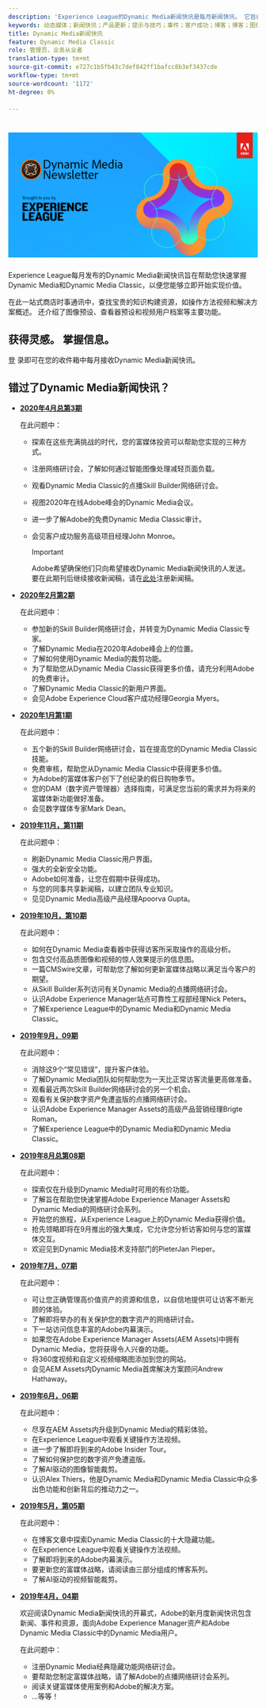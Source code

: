 ```yaml
---
description: 'Experience League的Dynamic Media新闻快讯是每月新闻快讯。 它旨在帮助您快速掌握Dynamic Media和Dynamic Media Classic，以便您能够立即实现价值。 这一一站式商店时事通讯中提供了宝贵的知识建设资源。 它包括视频制作和解决方案概述。 还介绍了图像预设、查看器预设和视频用户档案等主要功能。 '
keywords: 动态媒体；新闻快讯；产品更新；提示与技巧；事件；客户成功；博客；博客；图像；视频；功能；功能
title: Dynamic Media新闻快讯
feature: Dynamic Media Classic
role: 管理员，业务从业者
translation-type: tm+mt
source-git-commit: e727c1b5fb43c7def842ff1bafcc8b3ef3437cde
workflow-type: tm+mt
source-wordcount: '1172'
ht-degree: 0%

---
```



# ![Dynamic Media Newsletter徽标](/help/assets/dynamic-media-newsletter-logo.png)

Experience League每月发布的Dynamic Media新闻快讯旨在帮助您快速掌握Dynamic Media和Dynamic Media Classic，以便您能够立即开始实现价值。

在此一站式商店时事通讯中，查找宝贵的知识构建资源，如操作方法视频和解决方案概述。 还介绍了图像预设、查看器预设和视频用户档案等主要功能。

## 获得灵感。 掌握信息。

[登](https://www.adobe.com/subscription/dynamic-media-newsletter.html) 录即可在您的收件箱中每月接收Dynamic Media新闻快讯。

## 错过了Dynamic Media新闻快讯？

<!-- * **[May 2020, Issue 4](https://expleague.azureedge.net/assets/aem/Experience-Insider-vol.31.html)**

    In this issue:

    * What business continuity means in uncertain times.
    * Key takeaways from the first all-digital Adobe Summit.
    * Must-watch Experience Manager breakout sessions.
    * Summit customer spotlight: Under Armour.
    * Never miss an Experience Insider webinar.
    * Public sector spotlight: The urgent need for digital enrollment.
    * Look what’s new in Experience Manager Innovation.
    * Build your Experience Manager skills *live* with the Adobe pros.
    * Connect with the Adobe Experience Manager Community.
    * Fast-track your Adobe expertise with Adobe Experience League. -->

* **[2020年4月总第3期](https://expleague.azureedge.net/assets/dynamic-media/Dynamic_Media_Newsletter_04_2020_April.html)**

   在此问题中：

   * 探索在这些充满挑战的时代，您的富媒体投资可以帮助您实现的三种方式。
   * 注册网络研讨会，了解如何通过智能图像处理减轻页面负载。
   * 观看Dynamic Media Classic的点播Skill Builder网络研讨会。
   * 视图2020年在线Adobe峰会的Dynamic Media会议。
   * 进一步了解Adobe的免费Dynamic Media Classic审计。
   * 会见客户成功服务高级项目经理John Monroe。

      >[!IMPORTANT]
      >
      >Adobe希望确保他们只向希望接收Dynamic Media新闻快讯的人发送。 要在此期刊后继续接收新闻稿，请在[此处](https://nam04.safelinks.protection.outlook.com/?url=http%3A%2F%2Ft.messages.adobe.com%2Fr%2F%3Fid%3Dha6c66e%2C266d7ba%2C26edbee&amp;data=02%7C01%7Crbrough%40adobe.com%7Ce0ec0f8dde0f4eb03d9c08d7e2173fd3%7Cfa7b1b5a7b34438794aed2c178decee1%7C0%7C0%7C637226461801398160&amp;sdata=3c1oREsqy%2FeDPKC3dd4IO9dXomQ1XbokaBAYQl8obrk%3D&amp;reserved=0)注册新闻稿。

* **[2020年2月第2期](https://expleague.azureedge.net/assets/dynamic-media/Dynamic_Media_Newsletter_02_2020_Feb.html)**

   在此问题中：

   * 参加新的Skill Builder网络研讨会，并转变为Dynamic Media Classic专家。
   * 了解Dynamic Media在2020年Adobe峰会上的位置。
   * 了解如何使用Dynamic Media的裁剪功能。
   * 为了帮助您从Dynamic Media Classic获得更多价值，请充分利用Adobe的免费审计。
   * 了解Dynamic Media Classic的新用户界面。
   * 会见Adobe Experience Cloud客户成功经理Georgia Myers。

* **[2020年1月第1期](https://expleague.azureedge.net/assets/dynamic-media/Dynamic_Media_Newsletter_01_2020_Jan.html)**

   在此问题中：

   * 五个新的Skill Builder网络研讨会，旨在提高您的Dynamic Media Classic技能。
   * 免费审核，帮助您从Dynamic Media Classic中获得更多价值。
   * 为Adobe的富媒体客户创下了创纪录的假日购物季节。
   * 您的DAM（数字资产管理器）选择指南，可满足您当前的需求并为将来的富媒体新功能做好准备。
   * 会见数字媒体专家Mark Dean。

* **[2019年11月，第11期](https://expleague.azureedge.net/assets/dynamic-media/Dynamic_Media_Newsletter_11_2019_Nov.html)**

   在此问题中：

   * 刷新Dynamic Media Classic用户界面。
   * 强大的全新安全功能。
   * Adobe如何准备，让您在假期中获得成功。
   * 与您的同事共享新闻稿，以建立团队专业知识。
   * 见见Dynamic Media高级产品经理Apoorva Gupta。

* **[2019年10月，第10期](https://expleague.azureedge.net/assets/dynamic-media/Dynamic_Media_Newsletter_10_2019_Oct.html)**

   在此问题中：

   * 如何在Dynamic Media查看器中获得访客所采取操作的高级分析。
   * 包含交付高品质图像和视频的惊人效果提示的信息图。
   * 一篇CMSwire文章，可帮助您了解如何更新富媒体战略以满足当今客户的期望。
   * 从Skill Builder系列访问有关Dynamic Media的点播网络研讨会。
   * 认识Adobe Experience Manager站点可靠性工程部经理Nick Peters。
   * 了解Experience League中的Dynamic Media和Dynamic Media Classic。

* **[2019年9月，09期](https://expleague.azureedge.net/assets/dynamic-media/Dynamic_Media_Newsletter_09_2019_Sept.html)**

   在此问题中：

   * 消除这9个“常见错误”，提升客户体验。
   * 了解Dynamic Media团队如何帮助您为一天比正常访客流量更高做准备。
   * 观看最近两次Skill Builder网络研讨会的另一个机会。
   * 观看有关保护数字资产免遭盗版的点播网络研讨会。
   * 认识Adobe Experience Manager Assets的高级产品营销经理Brigte Roman。
   * 了解Experience League中的Dynamic Media和Dynamic Media Classic。


* **[2019年8月总第08期](https://expleague.azureedge.net/assets/dynamic-media/Dynamic_Media_Newsletter_08_2019_Aug.html)**

   在此问题中：

   * 探索仅在升级到Dynamic Media时可用的有价功能。
   * 了解旨在帮助您快速掌握Adobe Experience Manager Assets和Dynamic Media的网络研讨会系列。
   * 开始您的旅程，从Experience League上的Dynamic Media获得价值。
   * 抢先领略即将在9月推出的强大集成，它允许您分析访客如何与您的富媒体交互。
   * 欢迎见到Dynamic Media技术支持部门的PieterJan Pieper。

* **[2019年7月，07期](https://expleague.azureedge.net/assets/dynamic-media/Dynamic_Media_Newsletter_07_2019_July.html)**

   在此问题中：

   * 可让您正确管理高价值资产的资源和信息，以自信地提供可让访客不断光顾的体验。
   * 了解即将举办的有关保护您的数字资产的网络研讨会。
   * 下一站访问信息丰富的Adobe内幕演示。
   * 如果您在Adobe Experience Manager Assets(AEM Assets)中拥有Dynamic Media，您将获得令人兴奋的功能。
   * 将360度视频和自定义视频缩略图添加到您的网站。
   * 会见AEM Assets内Dynamic Media首席解决方案顾问Andrew Hathaway。

* **[2019年6月，06期](https://expleague.azureedge.net/assets/dynamic-media/Dynamic_Media_Newsletter_06_2019_June.html)**

   在此问题中：

   * 尽享在AEM Assets内升级到Dynamic Media的精彩体验。
   * 在Experience League中观看关键操作方法视频。
   * 进一步了解即将到来的Adobe Insider Tour。
   * 了解如何保护您的数字资产免遭盗版。
   * 了解AI驱动的图像智能裁剪。
   * 认识Alex Thiers，他是Dynamic Media和Dynamic Media Classic中众多出色功能和创新背后的推动力之一。

* **[2019年5月，第05期](https://expleague.azureedge.net/assets/dynamic-media/Dynamic_Media_Newsletter_05_2019_May.html)**

   在此问题中：

   * 在博客文章中探索Dynamic Media Classic的十大隐藏功能。
   * 在Experience League中观看关键操作方法视频。
   * 了解即将到来的Adobe内幕演示。
   * 要更新您的富媒体战略，请阅读由三部分组成的博客系列。
   * 了解AI驱动的视频智能裁剪。

* **[2019年4月，04期](https://expleague.azureedge.net/assets/dynamic-media/Dynamic_Media_Newsletter_04_2019_April.html)**

   欢迎阅读Dynamic Media新闻快讯的开幕式，Adobe的新月度新闻快讯包含新闻、事件和资源，面向Adobe Experience Manager资产和Adobe Dynamic Media Classic中的Dynamic Media用户。

   在此问题中：

   * 注册Dynamic Media经典隐藏功能网络研讨会。
   * 要帮助您制定富媒体战略，请了解Adobe的点播网络研讨会系列。
   * 阅读关键富媒体使用案例和Adobe的解决方案。
   * ...等等！
